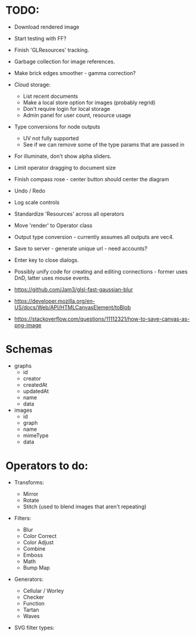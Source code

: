 # TODO:

* Download rendered image
* Start testing with FF?
* Finish 'GLResources' tracking.
* Garbage collection for image references.
* Make brick edges smoother - gamma correction?
* Cloud storage:
  * List recent documents
  * Make a local store option for images (probably regrid)
  * Don't require login for local storage
  * Admin panel for user count, resource usage
* Type conversions for node outputs
  * UV not fully supported
  * See if we can remove some of the type params that are passed in
* For illuminate, don't show alpha sliders.
* Limit operator dragging to document size
* Finish compass rose - center button should center the diagram
* Undo / Redo
* Log scale controls
* Standardize 'Resources' across all operators
* Move 'render' to Operator class
* Output type conversion - currently assumes all outputs are vec4.
* Save to server - generate unique url - need accounts?
* Enter key to close dialogs.
* Possibly unify code for creating and editing connections - former uses DnD, latter uses mouse
  events.

* https://github.com/Jam3/glsl-fast-gaussian-blur
* https://developer.mozilla.org/en-US/docs/Web/API/HTMLCanvasElement/toBlob
* https://stackoverflow.com/questions/11112321/how-to-save-canvas-as-png-image

# Schemas
  * graphs
    * id
    * creator
    * createdAt
    * updatedAt
    * name
    * data
  * images
    * id
    * graph
    * name
    * mimeType
    * data

# Operators to do:
  * Transforms:
    * Mirror
    * Rotate
    * Stitch (used to blend images that aren't repeating)
  * Filters:
    * Blur
    * Color Correct
    * Color Adjust
    * Combine
    * Emboss
    * Math
    * Bump Map
  * Generators:
    * Cellular / Worley
    * Checker
    * Function
    * Tartan
    * Waves

  * SVG filter types:
    <feColorMatrix>
    <feComponentTransfer>
    <feComposite>
    <feConvolveMatrix>
    <feDisplacementMap>
    <feImage>
    <feMerge>
    <feMorphology>
    <feOffset>
    <feTurbulence>
